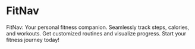 # FitNav
FitNav: Your personal fitness companion. Seamlessly track steps, calories, and workouts. Get customized routines and visualize progress. Start your fitness journey today!
